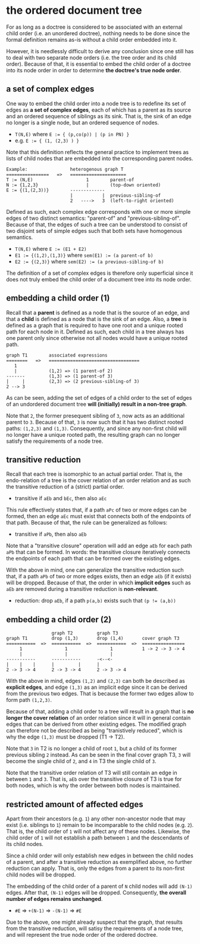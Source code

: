 
<!-- ======================================================================= -->
# the ordered document tree

For as long as a doctree is considered to be associated with an external child
order (i.e. an unordered doctree), nothing needs to be done since the formal
definition remains as-is without a child order embedded into it.

However, it is needlessly difficult to derive any conclusion since one still
has to deal with two separate node orders (i.e. the tree order and its child
order). Because of that, it is essential to embed the child order of a doctree
into its node order in order to determine **the doctree's true node order**.

<!-- ======================================================================= -->
## a set of complex edges

One way to embed the child order into a node tree is to redefine its set of
edges as **a set of complex edges**, each of which has a parent as its source
and an ordered sequence of siblings as its sink. That is, the sink of an edge
no longer is a single node, but an ordered sequence of nodes.

* `T(N,E)` where `E := { (p,co(p)) | (p in PN) }`
* e.g. `E := { (1, (2,3) ) }`

Note that this definition reflects the general practice to implement trees
as lists of child nodes that are embedded into the corresponding parent nodes.

```
Example:                heterogenous graph T
================   =>   =====================
T := (N,E)                    1        parent-of
N := {1,2,3}                  |        (top-down oriented)
E := {(1,(2,3))}        -------------
                        |           |  previous-sibling-of
                        2   ---->   3  (left-to-right oriented)
```

Defined as such, each complex edge corresponds with one or more simple edges
of two distinct semantics: "parent-of" and "previous-sibling-of". Because of
that, the edges of such a tree can be understood to consist of two disjoint
sets of simple edges such that both sets have homogenous semantics.

* `T(N,E)` where `E := (E1 + E2)`
* `E1 := {(1,2),(1,3)}` where `sem(E1) := (a parent-of b)`
* `E2 := {(2,3)}` where `sem(E2) := (a previous-sibling-of b)`

The definition of a set of complex edges is therefore only superficial since
it does not truly embed the child order of a document tree into its node order.

<!-- ======================================================================= -->
## embedding a child order (1)

Recall that a **parent** is defined as a node that is the source of an edge,
and that a **child** is defined as a node that is the sink of an edge. Also,
a **tree** is defined as a graph that is required to have one root and a
unique rooted path for each node in it. Defined as such, each child in a tree
always has one parent only since otherwise not all nodes would have a unique
rooted path.

```
graph T1        associated expressions
========   =>   ==================================
   1
   |            (1,2) => (1 parent-of 2)
-------         (1,3) => (1 parent-of 3)
|     |         (2,3) => (2 previous-sibling-of 3)
2 --> 3
```

As can be seen, adding the set of edges of a child order to the set of edges
of an undordered document tree **will (initially) result in a non-tree graph**.

Note that `2`, the former presequent sibling of `3`, now acts as an additional
parent to `3`. Because of that, `3` is now such that it has two distinct rooted
paths: `(1,2,3)` and `(1,3)`. Consequently, and since any non-first child will
no longer have a unique rooted path, the resulting graph can no longer satisfy
the requirements of a node tree.

<!-- ======================================================================= -->
## transitive reduction

Recall that each tree is isomorphic to an actual partial order. That is, the
endo-relation of a tree is the cover relation of an order relation and as such
the transitive reduction of a (strict) partial order.

* transitive if `aEb` and `bEc`, then also `aEc`

This rule effectively states that, if a path `aPc` of two or more edges can be
formed, then an edge `aEc` must exist that connects both of the endpoints of
that path. Because of that, the rule can be generalized as follows:

* transitive if `aPb`, then also `aEb`

Note that a "transitive closure" operation will add an edge `aEb` for each path
`aPb` that can be formed. In words: the transitive closure iteratively connects
the endpoints of each path that can be formed over the existing edges.

With the above in mind, one can generalize the transitive reduction such that,
if a path `aPb` of two or more edges exists, then an edge `aEb` (if it exists)
will be dropped. Because of that, the order in which **implicit edges** such
as `aEb` are removed during a transitive reduction is **non-relevant**.

* reduction: drop `aEb`, if a path `p(a,b)` exists such that `(p != (a,b))`

<!-- ======================================================================= -->
## embedding a child order (2)

```
                 graph T2         graph T3
graph T1         drop (1,3)       drop (1,4)       cover graph T3
===========  =>  ===========  =>  ===========  =>  ================
     1                1                1           1 -> 2 -> 3 -> 4
     |                |                |
-----------      -----------      -<--<-
|    |    |      |         |      |
2 -> 3 -> 4      2 -> 3 -> 4      2 -> 3 -> 4
```

With the above in mind, edges `(1,2)` and `(2,3)` can both be described as
**explicit edges**, and edge `(1,3)` as an implicit edge since it can be
derived from the previous two edges. That is because the former two edges
allow to form path `(1,2,3)`.

Because of that, adding a child order to a tree will result in a graph that is
**no longer the cover relation** of an order relation since it will in general
contain edges that can be derived from other existing edges. The modified graph
can therefore not be described as being "tranistively reduced", which is why
the edge `(1,3)` must be dropped (T1 -> T2).

Note that `3` in T2 is no longer a child of root `1`, but a child of its former
previous sibling `2` instead. As can be seen in the final cover graph T3, `3`
will become the single child of `2`, and `4` in T3 the single child of `3`.

Note that the transitive order relation of T3 will still contain an edge in
between `1` and `3`. That is, `aEb` over the transitive closure of T3 is true
for both nodes, which is why the order between both nodes is maintained.

<!-- ======================================================================= -->
## restricted amount of affected edges

Apart from their ancestors (e.g. `1`) any other non-ancestor node that may
exist (i.e. siblings to `1`) remain to be incomparable to the child nodes
(e.g. `2`). That is, the child order of `1` will not affect any of these
nodes. Likewise, the child order of `1` will not establish a path between
`1` and the descendants of its child nodes.

Since a child order will only establish new edges in between the child nodes
of a parent, and after a transitive reduction as exemplified above, no further
reduction can apply. That is, only the edges from a parent to its non-first
child nodes will be dropped.

The embedding of the child order of a parent of `N` child nodes will add
`(N-1)` edges. After that, `(N-1)` edges will be dropped. Consequently,
**the overall number of edges remains unchanged**.

* `#E` => `+(N-1)` => `-(N-1)` => `#E`

Due to the above, one might already suspect that the graph, that results from
the transitive reduction, will satisy the requirements of a node tree, and will
represent the true node order of the ordered doctree.
